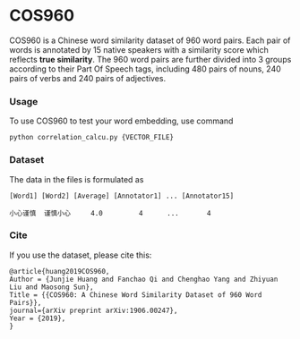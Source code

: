 # COS960
COS960 is a Chinese word similarity dataset of 960 word pairs. Each pair of words is annotated by  15 native speakers with a similarity score which reflects **true similarity**. The 960 word pairs are further divided into 3 groups according to their Part Of Speech tags, including 480 pairs of nouns, 240 pairs of verbs and 240 pairs of adjectives.

### Usage

To use COS960 to test your word embedding, use command

```
python correlation_calcu.py {VECTOR_FILE}
```

### Dataset

The data in the files is formulated as

```
[Word1] [Word2] [Average] [Annotator1] ... [Annotator15]

小心谨慎  谨慎小心     4.0         4      ...       4 
```

### Cite

If you  use the dataset, please cite this:

```
@article{huang2019COS960,
Author = {Junjie Huang and Fanchao Qi and Chenghao Yang and Zhiyuan Liu and Maosong Sun},
Title = {{COS960: A Chinese Word Similarity Dataset of 960 Word Pairs}},
journal={arXiv preprint arXiv:1906.00247},
Year = {2019},
}
```

